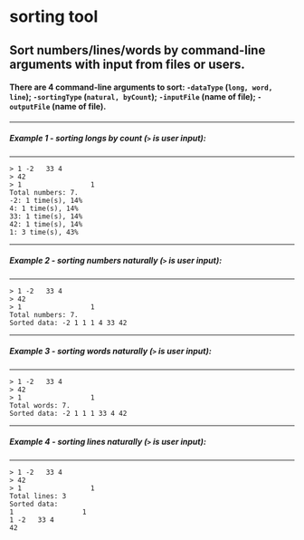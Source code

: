 # sorting tool
## Sort numbers/lines/words by command-line arguments with input from files or users.

#### There are 4 command-line arguments to sort: `-dataType` (`long, word, line`); `-sortingType` (`natural, byCount`); `-inputFile` (name of file); `-outputFile` (name of file).

---
##### Example 1 - sorting longs by count (`>` is user input):
---
```
> 1 -2   33 4
> 42
> 1                 1
Total numbers: 7.
-2: 1 time(s), 14%
4: 1 time(s), 14%
33: 1 time(s), 14%
42: 1 time(s), 14%
1: 3 time(s), 43%
```
---
##### Example 2 - sorting numbers naturally (`>` is user input):
---
```
> 1 -2   33 4
> 42
> 1                 1
Total numbers: 7.
Sorted data: -2 1 1 1 4 33 42 
```
---
##### Example 3 - sorting words naturally (`>` is user input):
---
```
> 1 -2   33 4
> 42
> 1                 1
Total words: 7.
Sorted data: -2 1 1 1 33 4 42 
```
---
##### Example 4 - sorting lines naturally (`>` is user input):
---
```
> 1 -2   33 4
> 42
> 1                 1
Total lines: 3
Sorted data:
1                 1
1 -2   33 4
42
```
